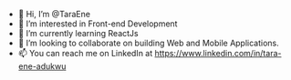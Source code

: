 - 👋 Hi, I’m @TaraEne
- 👀 I’m interested in Front-end Development
- 🌱 I’m currently learning ReactJs
- 💞️ I’m looking to collaborate on building Web and Mobile Applications.
- 📫 You can reach me on LinkedIn at https://www.linkedin.com/in/tara-ene-adukwu

<!---
TaraEne/TaraEne is a ✨ special ✨ repository because its `README.md` (this file) appears on your GitHub profile.
You can click the Preview link to take a look at your changes.
--->
